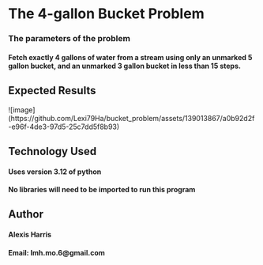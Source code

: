 <h1>The 4-gallon Bucket Problem</h1>
<h3>The parameters of the problem</h3>
<h4>Fetch exactly 4 gallons of water from a stream using only an unmarked 5 gallon bucket, and an unmarked 3 gallon bucket in less than 15 steps.</h4>
<h2>Expected Results</h2>
![image](https://github.com/Lexi79Ha/bucket_problem/assets/139013867/a0b92d2f-e96f-4de3-97d5-25c7dd5f8b93)
<h2>Technology Used</h2>
<h4>Uses version 3.12 of python</h4>
<h4>No libraries will need to be imported to run this program</h4>
<h2>Author</h2>
<h4>Alexis Harris</h4>
<h4>Email: lmh.mo.6@gmail.com</h4>
